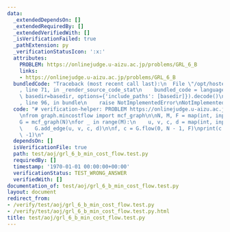 ```yaml
---
data:
  _extendedDependsOn: []
  _extendedRequiredBy: []
  _extendedVerifiedWith: []
  _isVerificationFailed: true
  _pathExtension: py
  _verificationStatusIcon: ':x:'
  attributes:
    PROBLEM: https://onlinejudge.u-aizu.ac.jp/problems/GRL_6_B
    links:
    - https://onlinejudge.u-aizu.ac.jp/problems/GRL_6_B
  bundledCode: "Traceback (most recent call last):\n  File \"/opt/hostedtoolcache/PyPy/3.7.13/x64/site-packages/onlinejudge_verify/documentation/build.py\"\
    , line 71, in _render_source_code_stat\n    bundled_code = language.bundle(stat.path,\
    \ basedir=basedir, options={'include_paths': [basedir]}).decode()\n  File \"/opt/hostedtoolcache/PyPy/3.7.13/x64/site-packages/onlinejudge_verify/languages/python.py\"\
    , line 96, in bundle\n    raise NotImplementedError\nNotImplementedError\n"
  code: "# verification-helper: PROBLEM https://onlinejudge.u-aizu.ac.jp/problems/GRL_6_B\n\
    \nfrom graph.mincostflow import mcf_graph\n\nN, M, F = map(int, input().split())\n\
    G = mcf_graph(N)\nfor _ in range(M):\n    u, v, c, d = map(int, input().split())\n\
    \    G.add_edge(u, v, c, d)\n\nf, c = G.flow(0, N - 1, F)\nprint(c if f == F else\
    \ -1)\n"
  dependsOn: []
  isVerificationFile: true
  path: test/aoj/grl_6_b_min_cost_flow.test.py
  requiredBy: []
  timestamp: '1970-01-01 00:00:00+00:00'
  verificationStatus: TEST_WRONG_ANSWER
  verifiedWith: []
documentation_of: test/aoj/grl_6_b_min_cost_flow.test.py
layout: document
redirect_from:
- /verify/test/aoj/grl_6_b_min_cost_flow.test.py
- /verify/test/aoj/grl_6_b_min_cost_flow.test.py.html
title: test/aoj/grl_6_b_min_cost_flow.test.py
---
```

